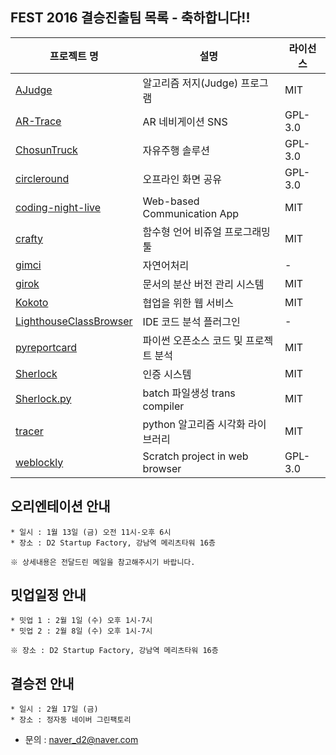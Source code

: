 ## FEST 2016 결승진출팀 목록 - 축하합니다!!

프로젝트 명| 설명 | 라이선스
----|----|----
[AJudge](https://github.com/AJudge-team/Ajudge)|알고리즘 저지(Judge) 프로그램|MIT
[AR-Trace](https://github.com/siosio34/AR-Trace)|AR 네비게이션 SNS|GPL-3.0
[ChosunTruck](https://github.com/bethesirius/ChosunTruck)|자유주행 솔루션|GPL-3.0
[circleround](https://github.com/huujee/circleround)|오프라인 화면 공유|GPL-3.0
[coding-night-live](https://github.com/punkyoon/coding-night-live)|Web-based Communication App|MIT
[crafty](https://github.com/PJunhyuk/crafty)|함수형 언어 비쥬얼 프로그래밍 툴|MIT
[gimci](https://github.com/gimci/gimci)|자연어처리|-
[girok](https://github.com/seokju-na/girok.git)|문서의 분산 버전 관리 시스템|MIT
[Kokoto](https://github.com/hatamake/kokoto)|협업을 위한 웹 서비스|MIT
[LighthouseClassBrowser](https://github.com/Red-Portal/LighthouseClassBrowser)|IDE 코드 분석 플러그인|-
[pyreportcard](https://github.com/mingrammer/pyreportcard)|파이썬 오픈소스 코드 및 프로젝트 분석|MIT
[Sherlock](https://github.com/mjkim610/sherlock)|인증 시스템|MIT
[Sherlock.py](https://github.com/Luavis/sherlock.py)|batch 파일생성 trans compiler|MIT
[tracer](https://github.com/sn0wle0pard/tracer)|python 알고리즘 시각화 라이브러리|MIT
[weblockly](https://github.com/lawrence-kaybob/weblockly)|Scratch project in web browser |GPL-3.0

## 오리엔테이션 안내

```
* 일시 : 1월 13일 (금) 오전 11시-오후 6시
* 장소 : D2 Startup Factory, 강남역 메리츠타워 16층

※ 상세내용은 전달드린 메일을 참고해주시기 바랍니다.
```

## 밋업일정  안내
```
* 밋업 1 : 2월 1일 (수) 오후 1시-7시
* 밋업 2 : 2월 8일 (수) 오후 1시-7시

※ 장소 : D2 Startup Factory, 강남역 메리츠타워 16층
```

## 결승전 안내
```
* 일시 : 2월 17일 (금)
* 장소 : 정자동 네이버 그린팩토리 
```

* 문의 : naver_d2@naver.com
